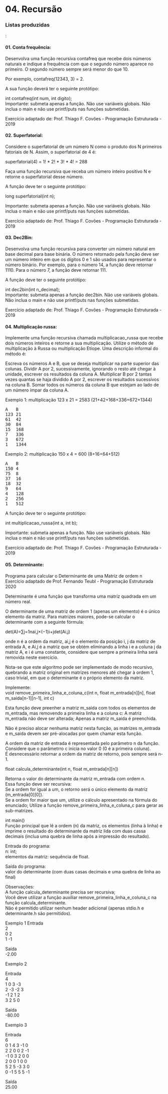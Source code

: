 <h1>04. Recursão</h1>
<h3>Listas produzidas</h3>:

<h4>01. Conta frequência:</h4>
Desenvolva uma função recursiva contafreq que recebe dois números naturais e indique a frequência com que o segundo número aparece no primeiro. O segundo número sempre será menor do que 10.
<p>
Por exemplo, contafreq(12343, 3) = 2.
<p>
A sua função deverá ter o seguinte protótipo:
<p>
int contafreq(int num, int digito);<br>
Importante: submeta apenas a função. Não use variáveis globais. Não inclua o main e não use printf/puts nas funções submetidas.
<p>
Exercício adaptado de: Prof. Thiago F. Covões - Programação Estruturada - 2019

<h4>02. Superfatorial:</h4>  
<p> 
Considere o superfatorial de um número N como o produto dos N primeiros fatoriais de N. Assim, o superfatorial de 4 é:
<p>
superfatorial(4) = 1! * 2! * 3! * 4! = 288
<p>
Faça uma função recursiva que receba um número inteiro positivo N e retorne o superfatorial desse número.
<p>
A função deve ter o seguinte protótipo:
<p>
long superfatorial(int n);
<p>
Importante: submeta apenas a função. Não use variáveis globais. Não inclua o main e não use printf/puts nas funções submetidas.
<p>
Exercício adaptado de: Prof. Thiago F. Covões - Programação Estruturada - 2019

<h4>03. Dec2Bin:</h4>    
Desenvolva uma função recursiva para converter um número natural em base decimal para base binária. O número retornado pela função deve ser um número inteiro em que os dígitos 0 e 1 são usados para representar o número binário. Por exemplo, para o número 14, a função deve retornar 1110. Para o número 7, a função deve retornar 111.
<p>
A função deve ter o seguinte protótipo:
<p>
int dec2bin(int n_decimal);<br>
Importante: submeta apenas a função dec2bin. Não use variáveis globais. Não inclua o main e não use printf/puts nas funções submetidas.
<p>
Exercício adaptado de: Prof. Thiago F. Covões - Programação Estruturada - 2019
  
<h4>04. Multiplicação russa:</h4>      
Implemente uma função recursiva chamada multiplicacao_russa que recebe dois números inteiros e retorne a sua multiplicação. Utilize o método de multiplicação à Russa ou multiplicação Etíope. Uma descrição informal do método é:
<p>
Escreva os números A e B, que se deseja multiplicar na parte superior das colunas.
Dividir A por 2, sucessivamente, ignorando o resto até chegar à unidade, escrever os resultados da coluna A.
Multiplicar B por 2 tantas vezes quantas se haja dividido A por 2, escrever os resultados sucessivos na coluna B.
Somar todos os números da coluna B que estejam ao lado de um número ímpar da coluna A.
<p>
Exemplo 1: multiplicação 123 x 21 = 2583 (21+42+168+336+672+1344)
<pre>
A	B
123	21
61	42
30	84
15	168
7	336
3	672
1	1344
</pre>
<p>  
Exemplo 2: multiplicação 150 x 4 = 600 (8+16+64+512)
<pre>
A	B
150	4
75	8
37	16
18	32
9	64
4	128
2	256
1	512
</pre>
A função deve ter o seguinte protótipo:
<p>
int multiplicacao_russa(int a, int b);
<p>
Importante: submeta apenas a função. Não use variáveis globais. Não inclua o main e não use printf/puts nas funções submetidas.
<p>
Exercício adaptado de: Prof. Thiago F. Covões - Programação Estruturada - 2019
  
  
<h4>05. Determinante:</h4>
Programa para calcular o Determinante de uma Matriz de ordem n<br>
Exercício adaptado de Prof. Fernando Teubl - Programação Estruturada 2020
<p>
Determinante é uma função que transforma uma matriz quadrada em um número real.
<p>
O determinante de uma matriz de ordem 1 (apenas um elemento) é o único elemento da matriz.
Para matrizes maiores, pode-se calcular o determinante com a seguinte fórmula:
<p>
det(A)=∑j=1nai,j×(−1)i+jdet(Ai,j)
<p>
onde n é a ordem da matriz, ai,j é o elemento da posição i, j da matriz de entrada A, e Ai,j é a matriz que se obtém eliminando a linha i e a coluna j da matriz A, e i é uma constante, considere que sempre a primeira linha será removida neste exercício.
<p>
Nota-se que este algoritmo pode ser implementado de modo recursivo, quebrando a matriz original em matrizes menores até chegar à ordem 1, caso trivial, em que o determinante é o próprio elemento da matriz.
<p>
Implemente:<br>
void remove_primeira_linha_e_coluna_c(int n, float m_entrada[n][n], float m_saida[n-1][n-1], int c)
<p>
  Esta função deve preenher a matriz m_saida com todos os elementos de m_entrada, mas removendo a primeira linha e a coluna c:
A matriz m_entrada não deve ser alterada; Apenas a matriz m_saida é preenchida.
<p>
  Não é preciso alocar nenhuma matriz nesta função, as matrizes m_entrada e m_saida devem ser pré-alocadas por quem chamar esta função.
<p>
  A ordem da matriz de entrada é representada pelo parâmetro n da função.<br>
Considere que o parâmetrro c inicia no valor 0 (0 é a primeira coluna).<br>
É desnecessário retornar a ordem da matriz de retorno, pois sempre será n-1.
<p>
float calcula_determinante(int n, float m_entrada[n][n])
  <p>
Retorna o valor do determinante da matriz m_entrada com ordem n.<br>
Essa função deve ser recursiva:<br>
Se a ordem for igual a um, o retorno será o único elemento da matriz (m_entrada[0][0]).<br>
Se a ordem for maior que um, utilize o cálculo apresentado na fórmula do enunciado; Utilize a função remove_primeira_linha_e_coluna_c para gerar as sub-matrizes.
<p>
int main()<br>
Função principal que lê a ordem (n) da matriz, os elementos (linha à linha) e imprime o resultado do determinante da matriz lida com duas cassa decimais (inclua uma quebra de linha após a impressão do resultado).

<p>
Entrada do programa:<br>
n: int;<br>
elementos da matriz: sequência de float.
<p>
    Saída do programa:<br>
valor do determinante (com duas casas decimais e uma quebra de linha ao final)
<p>
Observações:<br>
A função calcula_determinante precisa ser recursiva;<br>
Você deve utilizar a função auxiliar remove_primeira_linha_e_coluna_c na função calcula_determinante.<br>
Não é permitido utilizar nenhum header adicional (apenas stdio.h e determinante.h são permitidos).
<p>
Exemplo 1
Entrada<br>
2<br>
0 2<br>
1 -1
<p>
Saída<br>
-2.00
<p>
Exemplo 2
<p>
Entrada<br>
4<br>
1 0 3 -3<br>
2 -3 -2 3<br>
-1 2 1 2<br>
3 2 5 0
<p>
Saída<br>
-80.00
<p>
  Exemplo 3
  <p>
Entrada<br>
6<br>
0 1 4 3 -1 0<br>
2 2 0 0 2 -1<br>
-1 0 3 2 0 0<br>
2 0 0 1 0 0<br>
5 2 5 -3 3 0<br>
0 -1 5 5 5 -1
<p>
    Saída<br>
25.00
